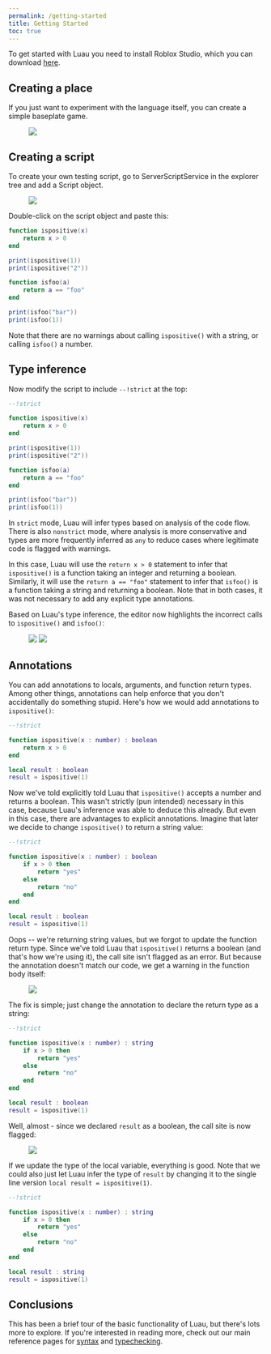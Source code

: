 ```yaml
---
permalink: /getting-started
title: Getting Started
toc: true
---
```


To get started with Luau you need to install Roblox Studio, which you can download [here](https://www.roblox.com/create). 

## Creating a place

If you just want to experiment with the language itself, you can create a simple baseplate game.

<figure>
  <img src="{{ site.url }}{{ site.baseurl }}/assets/images/create-new-place.png">
</figure>

## Creating a script

To create your own testing script, go to ServerScriptService in the explorer tree and add a Script object.

<figure>
  <img src="{{ site.url }}{{ site.baseurl }}/assets/images/create-script.png">
</figure>

Double-click on the script object and paste this:

```lua
function ispositive(x)
    return x > 0
end

print(ispositive(1))
print(ispositive("2"))

function isfoo(a)
    return a == "foo"
end

print(isfoo("bar"))
print(isfoo(1))
```

Note that there are no warnings about calling ``ispositive()`` with a string, or calling ``isfoo()`` a number. 

## Type inference

Now modify the script to include ``--!strict`` at the top:

```lua
--!strict

function ispositive(x)
    return x > 0
end

print(ispositive(1))
print(ispositive("2"))

function isfoo(a)
    return a == "foo"
end

print(isfoo("bar"))
print(isfoo(1))
```

In ``strict`` mode, Luau will infer types based on analysis of the code flow. There is also ``nonstrict`` mode, where analysis is more conservative and types are more frequently inferred as ``any`` to reduce cases where legitimate code is flagged with warnings.

In this case, Luau will use the ``return x > 0`` statement to infer that ``ispositive()`` is a function taking an integer and returning a boolean. Similarly, it will use the ``return a == "foo"`` statement to infer that ``isfoo()`` is a function taking a string and returning a boolean. Note that in both cases, it was not necessary to add any explicit type annotations.

Based on Luau's type inference, the editor now highlights the incorrect calls to ``ispositive()`` and ``isfoo()``:

<figure>
  <img src="{{ site.url }}{{ site.baseurl }}/assets/images/error-ispositive.png">
  <img src="{{ site.url }}{{ site.baseurl }}/assets/images/error-isfoo.png">
</figure>

## Annotations

You can add annotations to locals, arguments, and function return types. Among other things, annotations can help enforce that you don't accidentally do something stupid. Here's how we would add annotations to ``ispositive()``:

```lua
--!strict

function ispositive(x : number) : boolean
    return x > 0
end

local result : boolean
result = ispositive(1)

```

Now we've told explicitly told Luau that ``ispositive()`` accepts a number and returns a boolean. This wasn't strictly (pun intended) necessary in this case, because Luau's inference was able to deduce this already. But even in this case, there are advantages to explicit annotations. Imagine that later we decide to change ``ispositive()`` to return a string value:

```lua
--!strict

function ispositive(x : number) : boolean
    if x > 0 then
        return "yes"
    else
        return "no"
    end
end

local result : boolean
result = ispositive(1)
```

Oops -- we're returning string values, but we forgot to update the function return type. Since we've told Luau that ``ispositive()`` returns a boolean (and that's how we're using it), the call site isn't flagged as an error. But because the annotation doesn't match our code, we get a warning in the function body itself:

<figure>
  <img src="{{ site.url }}{{ site.baseurl }}/assets/images/error-ispositive-string.png">
</figure>

The fix is simple; just change the annotation to declare the return type as a string:

```lua
--!strict

function ispositive(x : number) : string
    if x > 0 then
        return "yes"
    else
        return "no"
    end
end

local result : boolean
result = ispositive(1)
```

Well, almost - since we declared ``result`` as a boolean, the call site is now flagged:

<figure>
  <img src="{{ site.url }}{{ site.baseurl }}/assets/images/error-ispositive-boolean.png">
</figure>

If we update the type of the local variable, everything is good. Note that we could also just let Luau infer the type of ``result`` by changing it to the single line version ``local result = ispositive(1)``.

```lua
--!strict

function ispositive(x : number) : string
    if x > 0 then
        return "yes"
    else
        return "no"
    end
end

local result : string
result = ispositive(1)
```

## Conclusions

This has been a brief tour of the basic functionality of Luau, but there's lots more to explore. If you're interested in reading more, check out our main reference pages for [syntax](syntax) and [typechecking](typecheck).
